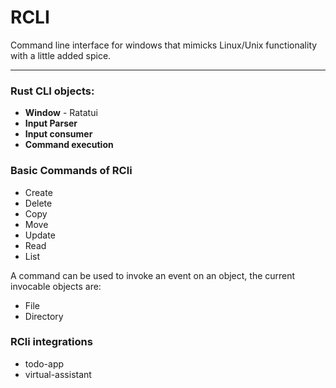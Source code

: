 # RCLI

<p>Command line interface for windows that mimicks Linux/Unix functionality with a little added spice.
</p>

---
### Rust CLI objects:
<ul>
	<li> <strong>Window</strong> - Ratatui </li>
    <li> <strong>Input Parser</strong> </li>
	<li> <strong>Input consumer</strong></li>
    <li> <strong>Command execution</strong></li>
</ul>

### Basic Commands of RCli
<ul>
	<li> Create </li>
    <li> Delete </li>
	<li> Copy </li>
    <li> Move </li>
    <li> Update </li>
    <li> Read </li>
    <li> List </li>
</ul>

<p>A command can be used to invoke an event on an object, the current invocable objects are: </p>

<ul>
    <li>File</li>
    <li>Directory</li>
</ul>


### RCli integrations
<ul>
    <li>todo-app</li>
    <li>virtual-assistant</li>
</ul>
